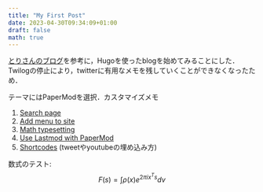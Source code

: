 ```yaml
---
title: "My First Post"
date: 2023-04-30T09:34:09+01:00
draft: false
math: true
---
```


[とりさんのブログ](https://biochem-fan.hatenablog.com/entry/2023/04/17/194344)を参考に，Hugoを使ったblogを始めてみることにした．
Twilogの停止により，twitterに有用なメモを残していくことができなくなったため．

テーマにはPaperModを選択．カスタマイズメモ

1. [Search page](https://adityatelange.github.io/hugo-PaperMod/posts/papermod/papermod-features/#search-page)
2. [Add menu to site](https://adityatelange.github.io/hugo-PaperMod/posts/papermod/papermod-faq/#add-menu-to-site)
3. [Math typesetting](https://adityatelange.github.io/hugo-PaperMod/posts/math-typesetting/)
4. [Use Lastmod with PaperMod](https://www.jacksonlucky.net/posts/use-lastmod-with-papermod/)
5. [Shortcodes](https://gohugo.io/content-management/shortcodes/) (tweetやyoutubeの埋め込み方)

数式のテスト:
$$
 F(s) = \int \rho(x) e^{2\pi i x^T s} dv
$$
